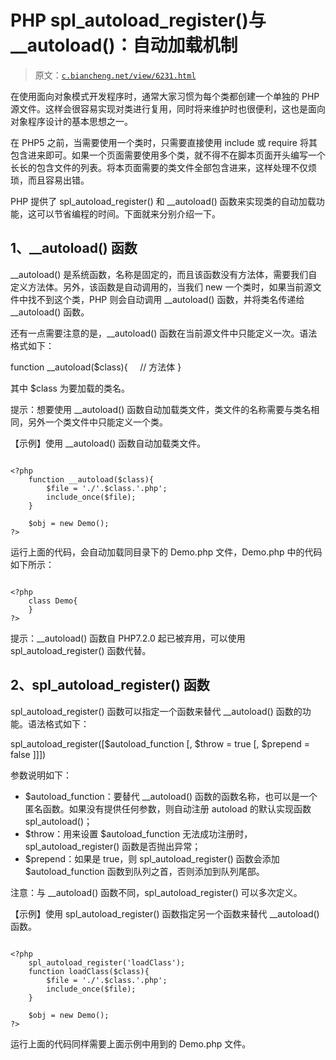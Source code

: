 # PHP spl_autoload_register()与 __autoload()：自动加载机制

> 原文：[`c.biancheng.net/view/6231.html`](http://c.biancheng.net/view/6231.html)

在使用面向对象模式开发程序时，通常大家习惯为每个类都创建一个单独的 PHP 源文件。这样会很容易实现对类进行复用，同时将来维护时也很便利，这也是面向对象程序设计的基本思想之一。

在 PHP5 之前，当需要使用一个类时，只需要直接使用 include 或 require 将其包含进来即可。如果一个页面需要使用多个类，就不得不在脚本页面开头编写一个长长的包含文件的列表。将本页面需要的类文件全部包含进来，这样处理不仅烦琐，而且容易出错。

PHP 提供了 spl_autoload_register() 和 __autoload() 函数来实现类的自动加载功能，这可以节省编程的时间。下面就来分别介绍一下。

## 1、__autoload() 函数

__autoload() 是系统函数，名称是固定的，而且该函数没有方法体，需要我们自定义方法体。另外，该函数是自动调用的，当我们 new 一个类时，如果当前源文件中找不到这个类，PHP 则会自动调用 __autoload() 函数，并将类名传递给 __autoload() 函数。

还有一点需要注意的是，__autoload() 函数在当前源文件中只能定义一次。语法格式如下：

function __autoload($class){
    // 方法体
}

其中 $class 为要加载的类名。

提示：想要使用 __autoload() 函数自动加载类文件，类文件的名称需要与类名相同，另外一个类文件中只能定义一个类。

【示例】使用 __autoload() 函数自动加载类文件。

```

<?php
    function __autoload($class){
        $file = './'.$class.'.php';
        include_once($file);
    }

    $obj = new Demo();
?>
```

运行上面的代码，会自动加载同目录下的 Demo.php 文件，Demo.php 中的代码如下所示：

```

<?php
    class Demo{
    }
?>
```

提示：__autoload() 函数自 PHP7.2.0 起已被弃用，可以使用 spl_autoload_register() 函数代替。

## 2、spl_autoload_register() 函数

spl_autoload_register() 函数可以指定一个函数来替代 __autoload() 函数的功能。语法格式如下：

spl_autoload_register([$autoload_function [, $throw = true [, $prepend = false ]]])

参数说明如下：

*   $autoload_function：要替代 __autoload() 函数的函数名称，也可以是一个匿名函数。如果没有提供任何参数，则自动注册 autoload 的默认实现函数 spl_autoload()；
*   $throw：用来设置 $autoload_function 无法成功注册时，spl_autoload_register() 函数是否抛出异常；
*   $prepend：如果是 true，则 spl_autoload_register() 函数会添加 $autoload_function 函数到队列之首，否则添加到队列尾部。

注意：与 __autoload() 函数不同，spl_autoload_register() 可以多次定义。

【示例】使用 spl_autoload_register() 函数指定另一个函数来替代 __autoload() 函数。

```

<?php
    spl_autoload_register('loadClass');
    function loadClass($class){
        $file = './'.$class.'.php';
        include_once($file);
    }

    $obj = new Demo();
?>
```

运行上面的代码同样需要上面示例中用到的 Demo.php 文件。